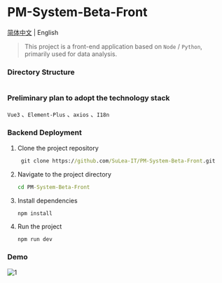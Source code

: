 # PM-System-Beta-Front

[简体中文](https://github.com/SuLea-IT/PM-System-Beta-Front/blob/main/README.zh-CN.md) | English

> This project is a front-end application based on `Node` / `Python`, primarily used for data analysis.

### Directory Structure

```bash

```

### Preliminary plan to adopt the technology stack

 `Vue3` 、`Element-Plus` 、`axios` 、`I18n`

### Backend Deployment

1. Clone the project repository

   ```cmd
    git clone https://github.com/SuLea-IT/PM-System-Beta-Front.git
   ```

2. Navigate to the project directory

   ```cmd
   cd PM-System-Beta-Front
   ```

3. Install dependencies

   ```
   npm install
   ```

4. Run the project

   ```cmd
   npm run dev
   ```

### Demo

![1](https://github.com/user-attachments/assets/b67ca8df-6243-4a21-87c8-6222c29e9d39)
